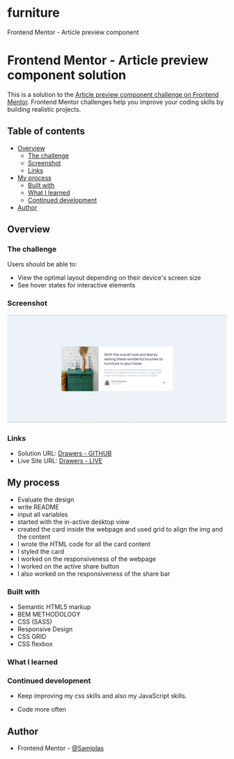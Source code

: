 # furniture
Frontend Mentor - Article preview component
# Frontend Mentor - Article preview component solution

This is a solution to the [Article preview component challenge on Frontend Mentor](https://www.frontendmentor.io/challenges/article-preview-component-dYBN_pYFT). Frontend Mentor challenges help you improve your coding skills by building realistic projects. 



## Table of contents

- [Overview](#overview)
  - [The challenge](#the-challenge)
  - [Screenshot](#screenshot)
  - [Links](#links)
- [My process](#my-process)
  - [Built with](#built-with)
  - [What I learned](#what-i-learned)
  - [Continued development](#continued-development)
- [Author](#author)

## Overview

### The challenge

Users should be able to:

- View the optimal layout depending on their device's screen size
- See hover states for interactive elements

### Screenshot

![](images/Screenshot.png)


### Links

- Solution URL: [Drawers - GITHUB](https://github.com/Samjolas/drawers)
- Live Site URL: [Drawers - LIVE](https://samjolas.github.io/drawer)

## My process
- Evaluate the design 
- write README
- input all variables 
- started with the in-active desktop view 
- created the card inside the webpage and used grid to align the img and the content
- I wrote the HTML code for all the card content
- I styled the card 
- I worked on the responsiveness of the webpage 
- I worked on the active share button 
- I also worked on the responsiveness of the share bar 



### Built with

- Semantic HTML5 markup
- BEM METHODOLOGY
- CSS (SASS)
- Responsive Design
- CSS GRID
- CSS flexbox 

### What I learned



### Continued development

- Keep improving my css skills and also my JavaScript skills. 

- Code more often 



## Author

- Frontend Mentor - [@Samjolas](https://www.frontendmentor.io/profile/Samjolas)

